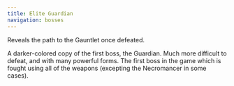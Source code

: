 ```yaml
---
title: Elite Guardian
navigation: bosses
---
```

Reveals the path to the Gauntlet once defeated.

A darker-colored copy of the first boss, the Guardian. Much more difficult to defeat, and with many powerful forms. The first boss in the game which is fought using all of the weapons (excepting the Necromancer in some cases).
